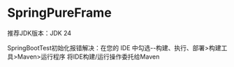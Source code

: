 # SpringPureFrame

推荐JDK版本：JDK 24

SpringBootTest初始化报错解决：在您的 IDE 中勾选--构建、执行、部署>构建工具>Maven>运行程序 将IDE构建/运行操作委托给Maven